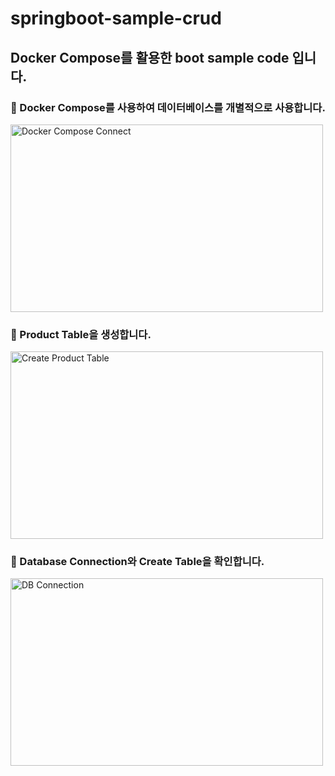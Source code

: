 # springboot-sample-crud

## Docker Compose를 활용한 boot sample code 입니다.

### 🌱 Docker Compose를 사용하여 데이터베이스를 개별적으로 사용합니다.
<img src="https://github.com/user-attachments/assets/45f439a8-77c9-43ef-8608-f48a4aaae656" alt="Docker Compose Connect"
width="500" height="300">

### 🌱 Product Table을 생성합니다.
<img src="https://github.com/user-attachments/assets/43e8692c-9a55-4bae-a3cf-71681746a738" alt="Create Product Table"
width="500" height="300">

### 🌱 Database Connection와 Create Table을 확인합니다.
<img src="https://github.com/user-attachments/assets/577cd4ec-df31-4f28-ae1e-627e0a4f2f0c" alt="DB Connection"
width="500" height="300">


